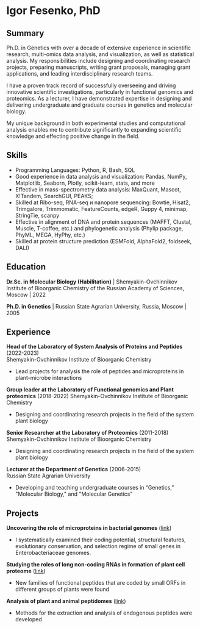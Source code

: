 # Igor Fesenko, PhD

## Summary
Ph.D. in Genetics with over a decade of extensive experience in scientific research, multi-omics data analysis, and visualization, as well as statistical analysis. My responsibilities include designing and coordinating research projects, preparing manuscripts, writing grant proposals, managing grant applications, and leading interdisciplinary research teams.

I have a proven track record of successfully overseeing and driving innovative scientific investigations, particularly in functional genomics and proteomics. As a lecturer, I have demonstrated expertise in designing and delivering undergraduate and graduate courses in genetics and molecular biology.

My unique background in both experimental studies and computational analysis enables me to contribute significantly to expanding scientific knowledge and effecting positive change in the field.

## Skills
- Programming Languages: Python, R, Bash, SQL
- Good experience in data analysis and visualization: Pandas, NumPy, Matplotlib, Seaborn, Plotly, scikit-learn, stats, and more
- Effective in mass-spectrometry data analysis: MaxQuant, Mascot, X!Tandem, SearchGUI, PEAKS;
- Skilled at Ribo-seq, RNA-seq и nanopore sequencing: Bowtie, Hisat2, Trimgalore, Trimmomatic, FeatureCounts, edgeR, Guppy 4, minimap, StringTie, scanpy
- Effective in alignment of DNA and protein sequences (MAFFT, Clustal, Muscle, T-coffee, etc.) and phylogenetic analysis (Phylip package, PhyML, MEGA, HyPhy, etc.)
- Skilled at protein structure prediction (ESMFold, AlphaFold2, foldseek, DALI)

## Education

**Dr.Sc. in Molecular Biology (Habilitation)** | Shemyakin-Ovchinnikov Institute of Bioorganic Chemistry of the Russian Academy of Sciences, Moscow | 2022

**Ph.D. in Genetics** | Russian State Agrarian University, Russia, Moscow | 2005

## Experience 
**Head of the Laboratory of System Analysis of Proteins and Peptides** (2022-2023)   
Shemyakin-Ovchinnikov Institute of Bioorganic Chemistry
- Lead projects for analysis the role of peptides and microproteins in plant-microbe interactions
  
**Group leader at the Laboratory of Functional genomics and Plant proteomics** (2018-2022) 
Shemyakin-Ovchinnikov Institute of Bioorganic Chemistry
- Designing and coordinating research projects in the field of the system plant biology

**Senior Researcher at the Laboratory of Proteomics** (2011-2018) 
Shemyakin-Ovchinnikov Institute of Bioorganic Chemistry
- Designing and coordinating research projects in the field of the system plant biology

**Lecturer at the Department of Genetics** (2006-2015)  
Russian State Agrarian University
- Developing and teaching undergraduate courses in “Genetics,” "Molecular Biology," and "Molecular Genetics" 

## Projects 
**Uncovering the role of microproteins in bacterial genomes** ([link](https://github.com/IgorFesenko/prokariotic_smORFs))  
- I systematically examined their coding potential, structural features, evolutionary conservation, and selection regime of small genes in Enterobacteriaceae genomes. 

**Studying the roles of long non-coding RNAs in formation of plant cell proteome** ([link](https://github.com/IgorFesenko/smORF_analysis))
- New families of functional peptides that are coded by small ORFs in different groups of plants were found 
 
**Analysis of plant and animal peptidomes** ([link](https://github.com/IgorFesenko/Peptidome_review))
- Methods for the extraction and analysis of endogenous peptides were developed
